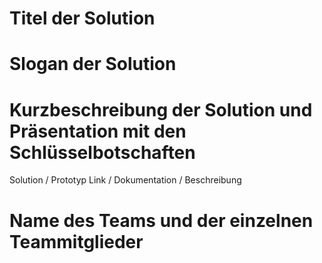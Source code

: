 # Titel der Solution
# Slogan der Solution
# Kurzbeschreibung der Solution und Präsentation mit den Schlüsselbotschaften
Solution / Prototyp Link / Dokumentation / Beschreibung
# Name des Teams und der einzelnen Teammitglieder